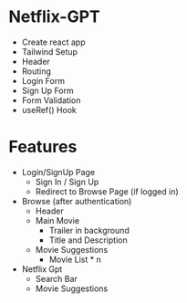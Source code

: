# Netflix-GPT 

- Create react app
- Tailwind Setup
- Header
- Routing
- Login Form
- Sign Up Form
- Form Validation
- useRef() Hook


# Features

- Login/SignUp Page
    - Sign In / Sign Up
    - Redirect to Browse Page (if logged in)
- Browse (after authentication)
    - Header
    - Main Movie
        - Trailer in background
        - Title and Description
    - Movie Suggestions
        - Movie List * n
- Netflix Gpt 
    - Search Bar
    - Movie Suggestions